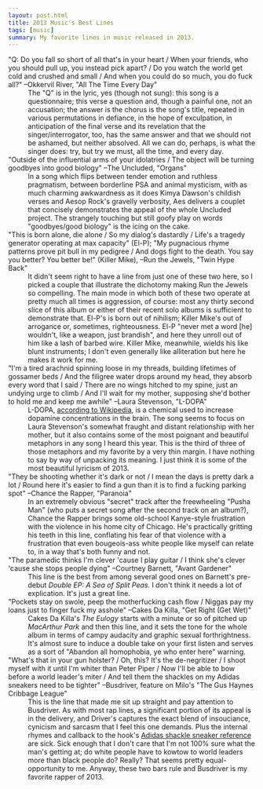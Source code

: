 ```yaml
---
layout: post.html
title: 2013 Music's Best Lines
tags: [music]
summary: My favorite lines in music released in 2013.
---
```


<dl>
<dt>"Q: Do you fall so short of all that's in your heart / When your friends, who you should pull up, you instead pick apart? / Do you watch the world get cold and crushed and small / And when you could do so much, you do fuck all?" –Okkervil River, "All The Time Every Day"</dt>
<dd>The "Q" is in the lyric, yes (though not sung): this song is a questionnaire; this verse a question and, though a painful one, not an accusation; the answer is the chorus is the song's title, repeated in various permutations in defiance, in the hope of exculpation, in anticipation of the final verse and its revelation that the singer/interrogator, too, has the same answer and that we should not be ashamed,  but neither absolved. All we can do, perhaps, is what the singer does: try, but try we must, all the time, and every day.</dd>

<dt>"Outside of the influential arms of your idolatries / The object will be turning goodbyes into good biology" –The Uncluded, "Organs"</dt>
<dd>In a song which flips between tender emotion and ruthless pragmatism, between borderline PSA and animal mysticism, with as much charming awkwardness as it does Kimya Dawson's childish verses and Aesop Rock's gravelly verbosity, Aes delivers a couplet that concisely demonstrates the appeal of the whole Uncluded project. The strangely touching but still goofy play on words "goodbyes/good biology" is the icing on the cake.</dd>

<dt>"This is born alone, die alone / So my dialog's dastardly / Life's a tragedy generator operating at max capacity" (El-P); "My pugnacious rhyme patterns prove pit bull in my pedigree / And dogs fight to the death. You say you better? You better be!" (Killer Mike), –Run the Jewels, "Twin Hype Back"</dt>
<dd>It didn't seem right to have a line from just one of these two here, so I picked a couple that illustrate the dichotomy making Run the Jewels so compelling. The main mode in which both of these two operate at pretty much all times is aggression, of course: most any thirty second slice of this album or either of their recent solo albums is sufficient to demonstrate that. El-P's is born out of nihilism; Killer Mike's out of arrogance or, sometimes, righteousness. El-P "never met a word [he] wouldn't, like a weapon, just brandish", and here they unroll out of him like a lash of barbed wire. Killer Mike, meanwhile, wields his like blunt instruments; I don't even generally like alliteration but here he makes it work for me.</dd>

<dt>"I'm a tired arachnid spinning loose in my threads, building lifetimes of gossamer beds / And the filigree water drops around my head, they absorb every word that I said / There are no wings hitched to my spine, just an undying urge to climb / And I'll wait for my mother, supposing she'd bother to hold me and keep me awhile" –Laura Stevenson, "L-DOPA"</dt>
<dd>L-DOPA, <a href="http://en.wikipedia.org/wiki/L-DOPA">according to Wikipedia</a>, is a chemical used to increase dopamine concentrations in the brain. The song seems to focus on Laura Stevenson's somewhat fraught and distant relationship with her mother, but it also contains some of the most poignant and beautiful metaphors in any song I heard this year. This is the third of three of those metaphors and my favorite by a very thin margin. I have nothing to say by way of unpacking its meaning. I just think it is some of the most beautiful lyricism of 2013.</dd>

<dt>"They be shooting whether it's dark or not / I mean the days is pretty dark a lot / Round here it's easier to find a gun than it is to find a fucking parking spot" –Chance the Rapper, "Paranoia"</dt>
<dd>In an extremely obvious "secret" track after the freewheeling "Pusha Man" (who puts a secret song after the second track on an album?), Chance the Rapper brings some old-school Kanye-style frustration with the violence in his home city of Chicago. He's practically gritting his teeth in this line, conflating his fear of that violence with a frustration that even bougeois-ass white people like myself can relate to, in a way that's both funny and not.</dd>

<dt>"The paramedic thinks I'm clever 'cause I play guitar / I think she's clever 'cause she stops people dying" –Courtney Barnett, "Avant Gardener"</dt>
<dd> This line is the best from among several good ones on Barnett's pre-debut <em>Double EP: A Sea of Split Peas.</em> I don't think it needs a lot of explication. It's just a great line.</dd>

<dt>"Pockets stay on swole, peep the motherfucking cash flow / Niggas pay my loans just to finger fuck my asshole" –Cakes Da Killa, "Get Right (Get Wet)"</dt>
<dd>Cakes Da Killa's <em>The Eulogy</em> starts with a minute or so of pitched up <em>MacArthur Park</em> and then this line, and it sets the tone for the whole album in terms of campy audacity and graphic sexual forthrightness. It's almost sure to induce a double take on your first listen and serves as a sort of "Abandon all homophobia, ye who enter here" warning.</dd>

<dt>"What's that in your gun holster? / Oh, this? It's the de-negritizer / I shoot myself with it until I'm whiter than Peter Piper / Now I'll be able to bow before a world leader's miter / And tell them the shackles on my Adidas sneakers need to be tighter" –Busdriver, feature on Milo's "The Gus Haynes Cribbage League"</dt>
<dd>This is the line that made me sit up straight and pay attention to Busdriver. As with most rap lines, a significant portion of its appeal is in the delivery, and Driver's captures the exact blend of insouciance, cynicism and sarcasm that I feel this one demands. Plus the internal rhymes and callback to the hook's <a href="http://www.cnn.com/2012/06/18/us/adidas-shackle-shoes/">Adidas shackle sneaker reference</a> are sick. Sick enough that I don't care that I'm not 100% sure what the man's getting at; do white people have to kowtow to world leaders more than black people do? Really? That seems pretty equal-opportunity to me. Anyway, these two bars rule and Busdriver is my favorite rapper of 2013.</dd>
</dl>

